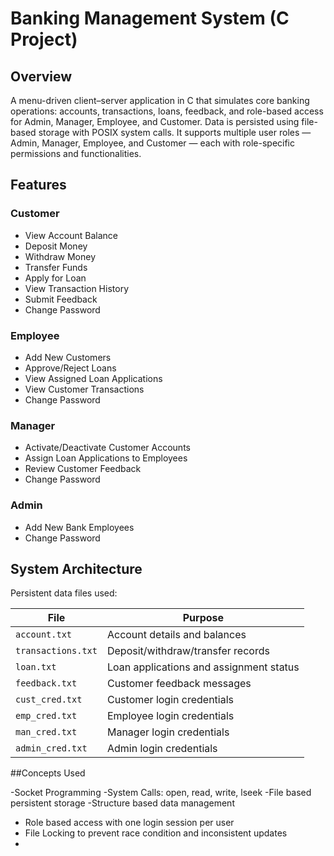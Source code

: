 # Banking Management System (C Project)

## Overview
A menu-driven client–server application in C that simulates core banking operations: accounts, transactions, loans, feedback, and role-based access for Admin, Manager, Employee, and Customer. Data is persisted using file-based storage with POSIX system calls.
It supports multiple user roles — Admin, Manager, Employee, and Customer — each with role-specific permissions and functionalities.

## Features

### Customer
- View Account Balance
- Deposit Money
- Withdraw Money
- Transfer Funds
- Apply for Loan
- View Transaction History
- Submit Feedback
- Change Password

### Employee
- Add New Customers
- Approve/Reject Loans
- View Assigned Loan Applications
- View Customer Transactions
- Change Password

### Manager
- Activate/Deactivate Customer Accounts
- Assign Loan Applications to Employees
- Review Customer Feedback
- Change Password

### Admin
- Add New Bank Employees
- Change Password

## System Architecture

Persistent data files used:

| File            | Purpose                                 |
|-----------------|-----------------------------------------|
| `account.txt`   | Account details and balances            |
| `transactions.txt` | Deposit/withdraw/transfer records   |
| `loan.txt`      | Loan applications and assignment status |
| `feedback.txt`  | Customer feedback messages              |
| `cust_cred.txt` | Customer login credentials              |
| `emp_cred.txt`  | Employee login credentials              |
| `man_cred.txt`  | Manager login credentials               |
| `admin_cred.txt`| Admin login credentials                 |

##Concepts Used

-Socket Programming
-System Calls: open, read, write, lseek
-File based persistent storage
-Structure based data management
- Role based access with one login session per user
- File Locking to prevent race condition and inconsistent updates
- 
